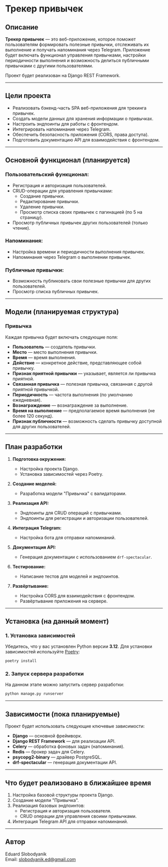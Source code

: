 # Трекер привычек

## Описание

**Трекер привычек** — это веб-приложение, которое поможет пользователям формировать полезные привычки, отслеживать их выполнение и получать напоминания через Telegram. Приложение будет включать функционал управления привычками, настройки периодичности выполнения и возможность делиться публичными привычками с другими пользователями.

Проект будет реализован на Django REST Framework.

---

## Цели проекта

- Реализовать бэкенд-часть SPA веб-приложения для трекинга привычек.
- Создать модели данных для хранения информации о привычках.
- Настроить эндпоинты для работы с фронтендом.
- Интегрировать напоминания через Telegram.
- Обеспечить безопасность приложения (CORS, права доступа).
- Подготовить документацию API для взаимодействия с фронтендом.

---

## Основной функционал (планируется)

### Пользовательский функционал:
- Регистрация и авторизация пользователей.
- CRUD-операции для управления привычками:
  - Создание привычки.
  - Редактирование привычки.
  - Удаление привычки.
  - Просмотр списка своих привычек с пагинацией (по 5 на страницу).
- Просмотр публичных привычек других пользователей (только чтение).

### Напоминания:
- Настройка времени и периодичности выполнения привычек.
- Напоминания через Telegram о выполнении привычек.

### Публичные привычки:
- Возможность публиковать свои полезные привычки для других пользователей.
- Просмотр списка публичных привычек.

---

## Модели (планируемая структура)

### **Привычка**
Каждая привычка будет включать следующие поля:
- **Пользователь** — создатель привычки.
- **Место** — место выполнения привычки.
- **Время** — время выполнения.
- **Действие** — конкретное действие, представляющее собой привычку.
- **Признак приятной привычки** — указывает, является ли привычка приятной.
- **Связанная привычка** — полезная привычка, связанная с другой приятной привычкой.
- **Периодичность** — частота выполнения (по умолчанию ежедневная).
- **Вознаграждение** — вознаграждение за выполнение.
- **Время на выполнение** — предполагаемое время выполнения (не более 120 секунд).
- **Признак публичности** — возможность сделать привычку доступной для других пользователей.

---

## План разработки

1. **Подготовка окружения:**
   - Настройка проекта Django.
   - Установка зависимостей через Poetry.

2. **Создание моделей:**
   - Разработка модели "Привычка" с валидаторами.

3. **Реализация API:**
   - Эндпоинты для CRUD операций с привычками.
   - Эндпоинты для регистрации и авторизации пользователей.

4. **Интеграция Telegram:**
   - Настройка бота для отправки напоминаний.

5. **Документация API:**
   - Генерация документации с использованием `drf-spectacular`.

6. **Тестирование:**
   - Написание тестов для моделей и эндпоинтов.

7. **Развёртывание:**
   - Настройка CORS для взаимодействия с фронтендом.
   - Развёртывание приложения на сервере.

---

## Установка (на данный момент)

### 1. Установка зависимостей
Убедитесь, что у вас установлен Python версии **3.12**. Для установки зависимостей используйте [Poetry](https://python-poetry.org/):

```bash
poetry install
```

### 2. Запуск сервера разработки
На данном этапе можно запустить сервер разработки:

```bash
python manage.py runserver
```

---

## Зависимости (пока планируемые)

Проект будет использовать следующие ключевые зависимости:
- **Django** — основной фреймворк.
- **Django REST Framework** — для реализации API.
- **Celery** — обработка фоновых задач (напоминания).
- **Redis** — брокер задач для Celery.
- **psycopg2-binary** — драйвер PostgreSQL.
- **drf-spectacular** — генерация документации API.

---

## Что будет реализовано в ближайшее время

1. Настройка базовой структуры проекта Django.
2. Создание модели "Привычка".
3. Реализация базовых эндпоинтов:
   - Регистрация и авторизация пользователя.
   - CRUD операции для управления своими привычками.
4. Интеграция Telegram API для отправки напоминаний.

---

## Автор

Eduard Slobodyanik  
Email: [slobodyanik.ed@gmail.com](mailto:slobodyanik.ed@gmail.com)
